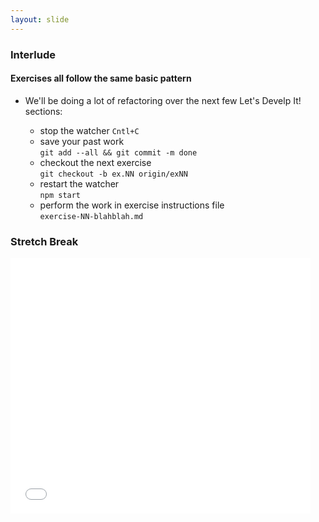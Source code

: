 ```yaml
---
layout: slide
---
```


<section>


### Interlude

#### Exercises all follow the same basic pattern

* We'll be doing a lot of refactoring over the next few
  <span class="pink">Let's Develp It!</span>
  sections:

  * stop the watcher `Cntl+C`
  * save your past work <br>`git add --all && git commit -m done`
  * checkout the next exercise <br>`git checkout -b ex.NN origin/exNN`
  * restart the watcher <br>`npm start`
  * perform the work in exercise instructions file <br>`exercise-NN-blahblah.md`


</section>




<section>

### Stretch Break

<iframe src="//giphy.com/embed/IiQeEg4iYJ53q" width="480" height="409"
frameBorder="0" class="giphy-embed noprint" allowFullScreen></iframe>

</section>
